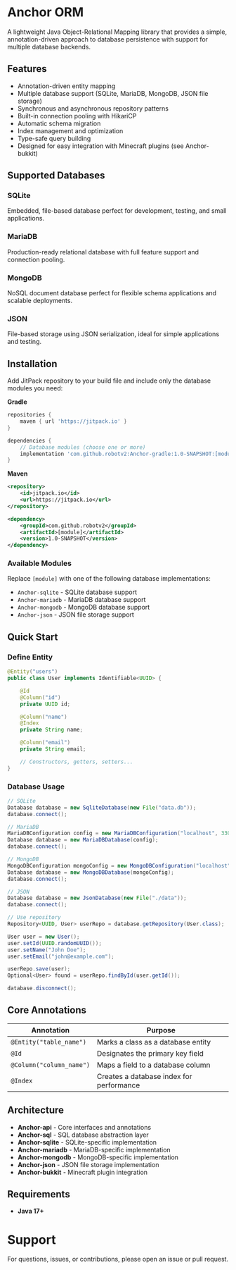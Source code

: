 # Anchor ORM

A lightweight Java Object-Relational Mapping library that provides a simple, annotation-driven approach to database persistence with support for multiple database backends.

## Features

- Annotation-driven entity mapping
- Multiple database support (SQLite, MariaDB, MongoDB, JSON file storage)
- Synchronous and asynchronous repository patterns
- Built-in connection pooling with HikariCP
- Automatic schema migration
- Index management and optimization
- Type-safe query building
- Designed for easy integration with Minecraft plugins (see Anchor-bukkit)

## Supported Databases

### SQLite
Embedded, file-based database perfect for development, testing, and small applications.

### MariaDB
Production-ready relational database with full feature support and connection pooling.

### MongoDB
NoSQL document database perfect for flexible schema applications and scalable deployments.

### JSON
File-based storage using JSON serialization, ideal for simple applications and testing.

## Installation

Add JitPack repository to your build file and include only the database modules you need:

**Gradle**
```gradle
repositories {
    maven { url 'https://jitpack.io' }
}

dependencies {
    // Database modules (choose one or more)
    implementation 'com.github.robotv2:Anchor-gradle:1.0-SNAPSHOT:[module]'
}
```

**Maven**
```xml
<repository>
    <id>jitpack.io</id>
    <url>https://jitpack.io</url>
</repository>

<dependency>
    <groupId>com.github.robotv2</groupId>
    <artifactId>[module]</artifactId>
    <version>1.0-SNAPSHOT</version>
</dependency>
```

### Available Modules

Replace `[module]` with one of the following database implementations:

- `Anchor-sqlite` - SQLite database support
- `Anchor-mariadb` - MariaDB database support
- `Anchor-mongodb` - MongoDB database support
- `Anchor-json` - JSON file storage support

## Quick Start

### Define Entity

```java
@Entity("users")
public class User implements Identifiable<UUID> {

    @Id
    @Column("id")
    private UUID id;

    @Column("name")
    @Index
    private String name;

    @Column("email")
    private String email;

    // Constructors, getters, setters...
}
```

### Database Usage

```java
// SQLite
Database database = new SqliteDatabase(new File("data.db"));
database.connect();

// MariaDB
MariaDBConfiguration config = new MariaDBConfiguration("localhost", 3306, "mydb", "user", "pass");
Database database = new MariaDBDatabase(config);
database.connect();

// MongoDB
MongoDBConfiguration mongoConfig = new MongoDBConfiguration("localhost", 27017, "mydb", "user", "pass");
Database database = new MongoDBDatabase(mongoConfig);
database.connect();

// JSON
Database database = new JsonDatabase(new File("./data"));
database.connect();

// Use repository
Repository<UUID, User> userRepo = database.getRepository(User.class);

User user = new User();
user.setId(UUID.randomUUID());
user.setName("John Doe");
user.setEmail("john@example.com");

userRepo.save(user);
Optional<User> found = userRepo.findById(user.getId());

database.disconnect();
```

## Core Annotations

| Annotation | Purpose |
|------------|---------|
| `@Entity("table_name")` | Marks a class as a database entity |
| `@Id` | Designates the primary key field |
| `@Column("column_name")` | Maps a field to a database column |
| `@Index` | Creates a database index for performance |

## Architecture

- **Anchor-api** - Core interfaces and annotations
- **Anchor-sql** - SQL database abstraction layer
- **Anchor-sqlite** - SQLite-specific implementation
- **Anchor-mariadb** - MariaDB-specific implementation
- **Anchor-mongodb** - MongoDB-specific implementation
- **Anchor-json** - JSON file storage implementation
- **Anchor-bukkit** - Minecraft plugin integration

## Requirements

- **Java 17+**

# Support 

For questions, issues, or contributions, please open an issue or pull request. 